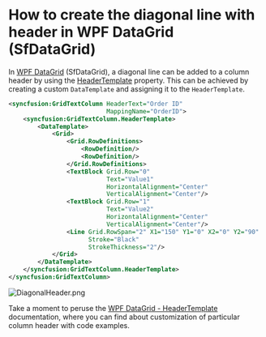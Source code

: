 # How to create the diagonal line with header in WPF DataGrid (SfDataGrid)

In [WPF DataGrid](https://www.syncfusion.com/wpf-controls/datagrid) (SfDataGrid),  a diagonal line can be added to a column header by using the [HeaderTemplate](https://help.syncfusion.com/cr/wpf/Syncfusion.UI.Xaml.Grid.SfDataGrid.html#Syncfusion_UI_Xaml_Grid_SfDataGrid_HeaderTemplate) property. This can be achieved by creating a custom `DataTemplate` and assigning it to the `HeaderTemplate`.
 
 ```xml
 <syncfusion:GridTextColumn HeaderText="Order ID" 
                            MappingName="OrderID">
     <syncfusion:GridTextColumn.HeaderTemplate>
         <DataTemplate>
             <Grid>
                 <Grid.RowDefinitions>
                     <RowDefinition/>
                     <RowDefinition/>
                 </Grid.RowDefinitions>
                 <TextBlock Grid.Row="0" 
                            Text="Value1" 
                            HorizontalAlignment="Center"
                            VerticalAlignment="Center"/>
                 <TextBlock Grid.Row="1" 
                            Text="Value2" 
                            HorizontalAlignment="Center"
                            VerticalAlignment="Center"/>
                 <Line Grid.RowSpan="2" X1="150" Y1="0" X2="0" Y2="90" 
                       Stroke="Black"  
                       StrokeThickness="2"/>
             </Grid>
         </DataTemplate>
     </syncfusion:GridTextColumn.HeaderTemplate>
 </syncfusion:GridTextColumn>

 ```
 
![DiagonalHeader.png](https://support.syncfusion.com/kb/agent/attachment/article/14530/inline?token=eyJhbGciOiJodHRwOi8vd3d3LnczLm9yZy8yMDAxLzA0L3htbGRzaWctbW9yZSNobWFjLXNoYTI1NiIsInR5cCI6IkpXVCJ9.eyJpZCI6IjQwMDk3Iiwib3JnaWQiOiIzIiwiaXNzIjoic3VwcG9ydC5zeW5jZnVzaW9uLmNvbSJ9.uEU17A6cHZKFN1ow122F7HPJJG4w2A4qZQXn11yGLwo)

Take a moment to peruse the [WPF DataGrid - HeaderTemplate](https://help.syncfusion.com/wpf/datagrid/styles-and-templates#changing-headertemplates) documentation, where you can find about customization of particular column header with code examples.